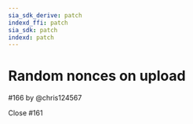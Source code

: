 ```yaml
---
sia_sdk_derive: patch
indexd_ffi: patch
sia_sdk: patch
indexd: patch
---
```


# Random nonces on upload

#166 by @chris124567

Close #161
